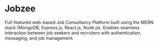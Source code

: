 # Jobzee
Full-featured web-based Job Consultancy Platform built using the MERN stack (MongoDB, Express.js, React.js, Node.js). Enables seamless interaction between job seekers and recruiters with authentication, messaging, and job management.
